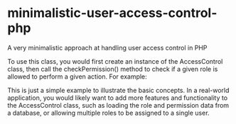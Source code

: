 # minimalistic-user-access-control-php
A very minimalistic approach at handling user access control in PHP

To use this class, you would first create an instance of the AccessControl class, then call the checkPermission() method to check if a given role is allowed to perform a given action. For example:

This is just a simple example to illustrate the basic concepts. In a real-world application, you would likely want to add more features and functionality to the AccessControl class, such as loading the role and permission data from a database, or allowing multiple roles to be assigned to a single user.
